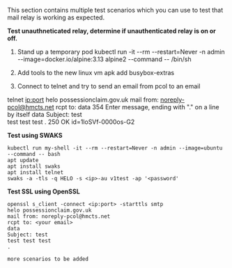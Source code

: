 This section contains multiple test scenarios which you can use to test that mail relay is working as expected. 

<b>Test unauthneticated relay, determine if unauthenticated relay is on or off.</b>

1) Stand up a temporary pod 
kubectl run -it --rm --restart=Never -n admin --image=docker.io/alpine:3.13 alpine2 --command -- /bin/sh

2) Add tools to the new linux vm 
apk add busybox-extras

3) Connect to telnet and try to send an email from pcol to an email 

telnet <ip:port>
helo possessionclaim.gov.uk
mail from: noreply-pcol@hmcts.net
rcpt to: <recipient email>
data
354 Enter message, ending with "." on a line by itself
data
Subject: test                                         
test test test
.
250 OK id=1loSVf-0000os-G2

<b>Test using SWAKS</b>

    kubectl run my-shell -it --rm --restart=Never -n admin --image=ubuntu --command -- bash
    apt update
    apt install swaks
    apt install telnet
    swaks -a -tls -q HELO -s <ip>-au v1test -ap '<password'

<b>Test SSL using OpenSSL</b>

    openssl s_client -connect <ip:port> -starttls smtp
    helo possessionclaim.gov.uk
    mail from: noreply-pcol@hmcts.net
    rcpt to: <your email> 
    data
    Subject: test 
    test test test
    .

    more scenarios to be added